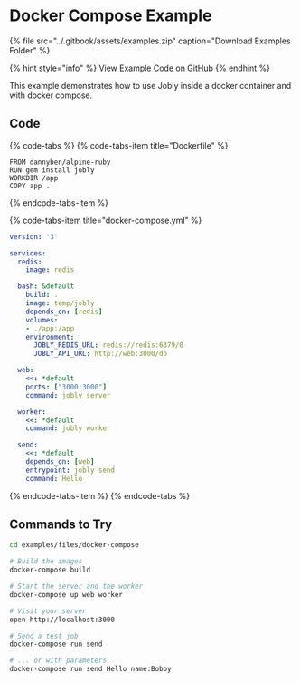 # Docker Compose Example

{% file src="../.gitbook/assets/examples.zip" caption="Download Examples Folder" %}

{% hint style="info" %}
[View Example Code on GitHub](https://github.com/DannyBen/jobly-docs/tree/master/examples/files/docker-compose)
{% endhint %}

This example demonstrates how to use Jobly inside a docker container and with docker compose.

## Code

{% code-tabs %}
{% code-tabs-item title="Dockerfile" %}
```text
FROM dannyben/alpine-ruby
RUN gem install jobly
WORKDIR /app
COPY app .
```
{% endcode-tabs-item %}

{% code-tabs-item title="docker-compose.yml" %}
```yaml
version: '3'

services:
  redis:
    image: redis

  bash: &default
    build: .
    image: temp/jobly
    depends_on: [redis]
    volumes:
    - ./app:/app
    environment:
      JOBLY_REDIS_URL: redis://redis:6379/0
      JOBLY_API_URL: http://web:3000/do

  web:
    <<: *default
    ports: ["3000:3000"]
    command: jobly server

  worker:
    <<: *default
    command: jobly worker

  send:
    <<: *default
    depends_on: [web]
    entrypoint: jobly send
    command: Hello
```
{% endcode-tabs-item %}
{% endcode-tabs %}

## Commands to Try

```bash
cd examples/files/docker-compose

# Build the images
docker-compose build

# Start the server and the worker
docker-compose up web worker

# Visit your server
open http://localhost:3000

# Send a test job
docker-compose run send

# ... or with parameters
docker-compose run send Hello name:Bobby
```

